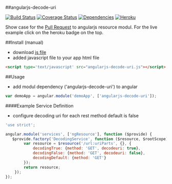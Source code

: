 ##angularjs-decode-uri

[![Build Status](https://travis-ci.org/pussinboots/angularjs-decode-uri.svg?branch=master)](https://travis-ci.org/pussinboots/angularjs-decode-uri)
[![Coverage Status](https://img.shields.io/coveralls/pussinboots/angularjs-decode-uri.svg)](https://coveralls.io/r/pussinboots/angularjs-decode-uri?branch=master)
[![Dependencies](https://david-dm.org/pussinboots/angularjs-decode-uri.png)](https://david-dm.org/pussinboots/angularjs-decode-uri)
[![Heroku](http://heroku-badge.heroku.com/?app=angularjs-decode-uri)](https://angularjs-decode-uri.herokuapp.com)


Show case for the [Pull Request](https://github.com/angular/angular.js/pull/7652) to angularjs resource modul.
For the live example click on the heroku badge on the top.

##Install (manual)

* download [js file](https://github.com/pussinboots/angularjs-decode-uri/blob/master/public/js/lib/angularjs-decode-uri.js)
* added javascript file to your app html file
```html
<script type='text/javascript' src="angularjs-decode-uri.js"></script>
```

##Usage

* add modul dependency ('angularjs-decode-uri') to angular
```js
var demoApp = angular.module('demoApp', ['angularjs-decode-uri']);
```

####Example Service Definition

* configure decoding uri for each rest method default is false
```js
'use strict';

angular.module('services', ['ngResource'], function ($provide) {
   $provide.factory('DecodingService', function ($resource, $rootScope) {
        var resource = $resource('/url:uriParts', {}, {
            decodingTrue: {method: 'GET', decodeuri: true},
            decodingFalse: {method: 'GET', decodeuri: false},
            decodingDefault: {method: 'GET'}
        });
        return resource;
    });
});
```
